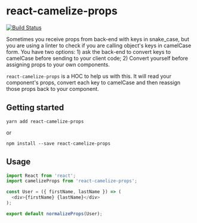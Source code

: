 # react-camelize-props
[![Build Status](https://circleci.com/gh/willian/react-camelize-props.svg?style=svg)](https://circleci.com/gh/willian/react-camelize-props)

Sometimes you receive props from back-end with keys in snake_case, but you are
using a linter to check if you are calling object's keys in camelCase form. You
have two options: 1) ask the back-end to convert keys to camelCase before
sending to your client code; 2) Convert yourself before assigning props to your
own components.

`react-camelize-props` is a HOC to help us with this. It will read your
component's props, convert each key to camelCase and then reassign those props
back to your component.

## Getting started

```
yarn add react-camelize-props
```
or
```
npm install --save react-camelize-props
```

## Usage

```javascript
import React from 'react';
import camelizeProps from 'react-camelize-props';

const User = ({ firstName, lastName }) => (
  <div>{firstName} {lastName}</div>
);

export default normalizeProps(User);
```
